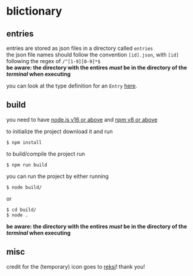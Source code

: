 # blictionary

## entries

entries are stored as json files in a directory called `entries`  
the json file names should follow the convention `[id].json`, with `[id]` following the regex of `/^[1-9][0-9]*$`  
**be aware: the directory with the entires *must* be in the directory of the *terminal* when executing**

you can look at the type definition for an `Entry` [here](./src/lib/entry.ts).

## build

you need to have [node.js v16 or above](https://nodejs.org/en/) and [npm v8 or above](https://www.npmjs.com/package/npm)

to initialize the project download it and run

```
$ npm install
```

to build/compile the project run

```
$ npm run build
```

you can run the project by either running

```
$ node build/
```

or

```
$ cd build/
$ node .
```

**be aware: the directory with the entires *must* be in the directory of the *terminal* when executing**

## misc

credit for the (temporary) icon goes to [reksi](https://snipfeed.co/reksi)! thank you!
